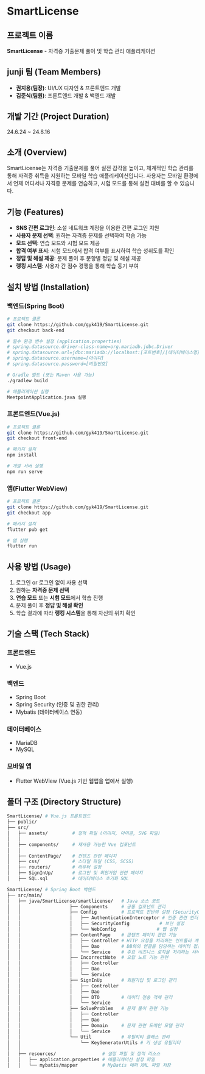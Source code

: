 # SmartLicense

## 프로젝트 이름

**SmartLicense** - 자격증 기출문제 풀이 및 학습 관리 애플리케이션

## junji 팀 (Team Members)
- **권지용(팀장)**: UI/UX 디자인 & 프론트엔드 개발
- **김준식(팀원)**: 프론트엔드 개발 & 백엔드 개발

## 개발 기간 (Project Duration)
24.6.24 ~ 24.8.16

## 소개 (Overview)

SmartLicense는 자격증 기출문제를 풀어 실전 감각을 높이고, 체계적인 학습 관리를 통해 자격증 취득을 지원하는 모바일 학습 애플리케이션입니다. 사용자는 모바일 환경에서 언제 어디서나 자격증 문제를 연습하고, 시험 모드를 통해 실전 대비를 할 수 있습니다.

## 기능 (Features)

- **SNS 간편 로그인**: 소셜 네트워크 계정을 이용한 간편 로그인 지원
- **사용자 문제 선택**: 원하는 자격증 문제를 선택하여 학습 가능
- **모드 선택**: 연습 모드와 시험 모드 제공
- **합격 여부 표시**: 시험 모드에서 합격 여부를 표시하여 학습 성취도를 확인
- **정답 및 해설 제공**: 문제 풀이 후 문항별 정답 및 해설 제공
- **랭킹 시스템**: 사용자 간 점수 경쟁을 통해 학습 동기 부여

## 설치 방법 (Installation)

### 백엔드(Spring Boot)
```bash
# 프로젝트 클론
git clone https://github.com/gyk419/SmartLicense.git
git checkout back-end

# 필수 환경 변수 설정 (application.properties)
# spring.datasource.driver-class-name=org.mariadb.jdbc.Driver
# spring.datasource.url=jdbc:mariadb://localhost:[포트번호]/[데이터베이스명]
# spring.datasource.username=[아이디]
# spring.datasource.password=[비밀번호]

# Gradle 빌드 (또는 Maven 사용 가능)
./gradlew build

# 애플리케이션 실행
MeetpointApplication.java 실행
```

### 프론트엔드(Vue.js)
```bash
# 프로젝트 클론
git clone https://github.com/gyk419/SmartLicense.git
git checkout front-end

# 패키지 설치
npm install

# 개발 서버 실행
npm run serve
```

### 앱(Flutter WebView)
```bash
# 프로젝트 클론
git clone https://github.com/gyk419/SmartLicense.git
git checkout app

# 패키지 설치
flutter pub get

# 앱 실행
flutter run
```

## 사용 방법 (Usage)

1. 로그인 or 로그인 없이 사용 선택
2. 원하는 **자격증 문제 선택**
3. **연습 모드** 또는 **시험 모드**에서 학습 진행
4. 문제 풀이 후 **정답 및 해설 확인**
5. 학습 결과에 따라 **랭킹 시스템**을 통해 자신의 위치 확인

## 기술 스택 (Tech Stack)

### 프론트엔드
- Vue.js

### 백엔드
- Spring Boot
- Spring Security (인증 및 권한 관리)
- Mybatis (데이터베이스 연동)

### 데이터베이스
- MariaDB
- MySQL

### 모바일 앱
- Flutter WebView (Vue.js 기반 웹앱을 앱에서 실행)

## 폴더 구조 (Directory Structure)

```bash
SmartLicense/ # Vue.js 프론트엔드
├── public/               
├── src/
│   ├── assets/         # 정적 파일 (이미지, 아이콘, SVG 파일)
│   │
│   ├── components/     # 재사용 가능한 Vue 컴포넌트
│   │
│   ├── ContentPage/    # 컨텐츠 관련 페이지
│   ├── css/            # 스타일 파일 (CSS, SCSS)
│   ├── routers/        # 라우터 설정
│   ├── SignInUp/       # 로그인 및 회원가입 관련 페이지
│   ├── SQL.sql         # 데이터베이스 초기화 SQL
```

```bash
SmartLicense/ # Spring Boot 백엔드
├── src/main/
│   ├── java/SmartLicense/smartlicense/   # Java 소스 코드
│   │                  ├── Components     # 공통 컴포넌트 관리
│   │                  ├── Config         # 프로젝트 전반의 설정 (SecurityConfig, WebConfig 등)
│   │                  │   ├── AuthenticationInterceptor # 인증 관련 인터셉터
│   │                  │   ├── SecurityConfig           # 보안 설정
│   │                  │   └── WebConfig               # 웹 설정
│   │                  ├── ContentPage    # 콘텐츠 페이지 관련 기능
│   │                  │   ├── Controller # HTTP 요청을 처리하는 컨트롤러 계층
│   │                  │   ├── Dao        # DB와의 연결을 담당하는 데이터 접근 계층
│   │                  │   └── Service    # 주요 비즈니스 로직을 처리하는 서비스 계층
│   │                  ├── IncorrectNote  # 오답 노트 기능 관련
│   │                  │   ├── Controller 
│   │                  │   ├── Dao        
│   │                  │   └── Service    
│   │                  ├── SignInUp       # 회원가입 및 로그인 관리
│   │                  │   ├── Controller 
│   │                  │   ├── Dao        
│   │                  │   ├── DTO        # 데이터 전송 객체 관리
│   │                  │   └── Service    
│   │                  ├── SolveProblem   # 문제 풀이 관련 기능
│   │                  │   ├── Controller 
│   │                  │   ├── Dao        
│   │                  │   ├── Domain     # 문제 관련 도메인 모델 관리
│   │                  │   └── Service    
│   │                  └── Util           # 유틸리티 클래스 관리
│   │                      └── KeyGeneratorUtils # 키 생성 유틸리티
│   │
│   ├── resources/                 # 설정 파일 및 정적 리소스
│   │   ├── application.properties # 애플리케이션 설정 파일
│   │   └── mybatis/mapper         # MyBatis 매퍼 XML 파일 저장
```

